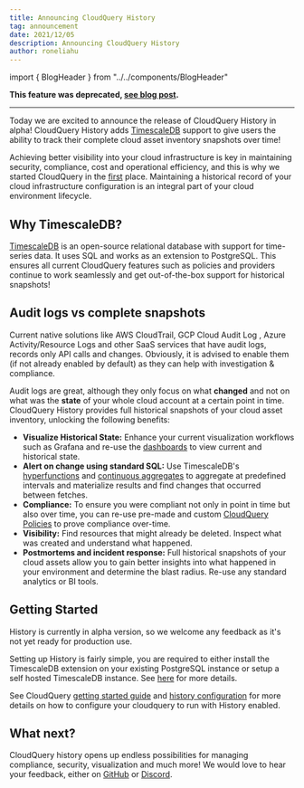 ```yaml
---
title: Announcing CloudQuery History
tag: announcement
date: 2021/12/05
description: Announcing CloudQuery History
author: roneliahu
---
```


import { BlogHeader } from "../../components/BlogHeader"

<BlogHeader/>


**This feature was deprecated, [see blog post](https://www.cloudquery.io/blog/migration-and-history-deprecation).**

---

Today we are excited to announce the release of CloudQuery History in alpha! CloudQuery History adds [TimescaleDB](https://github.com/timescale/timescaledb) support to give users the ability to track their complete cloud asset inventory snapshots over time!

Achieving better visibility into your cloud infrastructure is key in maintaining security, compliance, cost and operational efficiency, and this is why we started CloudQuery in the [first](https://www.cloudquery.io/blog/announcing-cloudquery-seed-funding) place. Maintaining a historical record of your cloud infrastructure configuration is an integral part of your cloud environment lifecycle.


## Why TimescaleDB?

[TimescaleDB](https://www.timescale.com/) is an open-source relational database with support for time-series data. It uses SQL and works as an extension to PostgreSQL. This ensures all current CloudQuery features such as policies and providers continue to work seamlessly and get out-of-the-box support for historical snapshots!

## Audit logs vs complete snapshots

Current native solutions like AWS CloudTrail, GCP Cloud Audit Log , Azure Activity/Resource Logs and other SaaS services that have audit logs, records only API calls and changes. Obviously, it is advised to enable them (if not already enabled by default) as they can help with investigation & compliance.

Audit logs are great, although they only focus on what **changed** and not on what was the **state** of your whole cloud account at a certain point in time. CloudQuery History provides full historical snapshots of your cloud asset inventory, unlocking the following benefits:

- **Visualize Historical State:** Enhance your current visualization workflows such as Grafana and re-use the [dashboards](https://www.cloudquery.io/blog/open-source-cloud-asset-inventory-with-cloudquery-and-grafana) to view current and historical state.
- **Alert on change using standard SQL:** Use TimescaleDB's [hyperfunctions](https://docs.timescale.com/api/latest/hyperfunctions/) and [continuous aggregates](https://docs.timescale.com/api/latest/continuous-aggregates/) to aggregate at predefined intervals and materialize results and find changes that occurred between fetches.
- **Compliance:** To ensure you were compliant not only in point in time but also over time, you can re-use pre-made and custom [CloudQuery Policies](https://hub.cloudquery.io/policies) to prove compliance over-time.
- **Visibility:** Find resources that might already be deleted. Inspect what was created and understand what happened.
- **Postmortems and incident response:** Full historical snapshots of your cloud assets allow you to gain better insights into what happened in your environment and determine the blast radius. Re-use any standard analytics or BI tools.

## Getting Started

History is currently in alpha version, so we welcome any feedback as it's not yet ready for production use.

Setting up History is fairly simple, you are required to either install the TimescaleDB extension on your existing PostgreSQL instance or setup a self hosted TimescaleDB instance. See [here](https://docs.timescale.com/timescaledb/latest/how-to-guides/install-timescaledb/self-hosted/) for more details.

See CloudQuery [getting started guide](https://docs.cloudquery.io/docs/getting-started) and [history configuration](https://docs.cloudquery.io/docs/configuration/overview) for more details on how to configure your cloudquery to run with History enabled.

## What next?

CloudQuery history opens up endless possibilities for managing compliance, security, visualization and much more! We would love to hear your feedback, either on [GitHub](https://github.com/cloudquery/cloudquery) or [Discord](https://cloudquery.io/discord).
